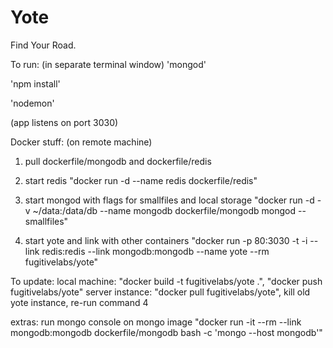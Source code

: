 Yote
======

Find Your Road.



To run:
(in separate terminal window) 'mongod'

'npm install'

'nodemon'

(app listens on port 3030)



Docker stuff:
(on remote machine)
1) pull dockerfile/mongodb and dockerfile/redis

2) start redis
"docker run -d --name redis dockerfile/redis"

3) start mongod with flags for smallfiles and local storage
"docker run -d -v ~/data:/data/db --name mongodb dockerfile/mongodb mongod --smallfiles"

4) start yote and link with other containers
"docker run -p 80:3030 -t -i --link redis:redis --link mongodb:mongodb --name yote --rm fugitivelabs/yote"

To update: 
local machine: "docker build -t fugitivelabs/yote .", "docker push fugitivelabs/yote"
server instance: "docker pull fugitivelabs/yote", kill old yote instance, re-run command 4

extras:
run mongo console on mongo image
"docker run -it --rm --link mongodb:mongodb dockerfile/mongodb bash -c 'mongo --host mongodb'"
